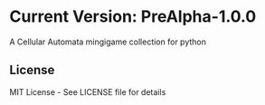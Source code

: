 # Current Version: PreAlpha-1.0.0

A Cellular Automata mingigame collection for python

## License

MIT License - See LICENSE file for details